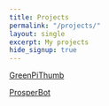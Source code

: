 ```yaml
---
title: Projects
permalink: "/projects/"
layout: single
excerpt: My projects
hide_signup: true
---
```


[GreenPiThumb](/greenpithumb/)

[ProsperBot](/prosperbot/)